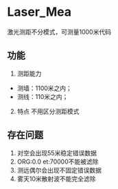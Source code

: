 # Laser_Mea
激光测距不分模式，可测量1000米代码
## 功能
1. 测距能力
- 测墙：1100米之内；
- 测线：110米之内；
2. 特点
不用区分测距模式
## 存在问题
1. 对空会出现55米稳定错误数据
2. ORG:0.0 et:70000不能被滤除
3. 测远偶尔会出现不固定错误数据
4. 雾天10米散射波不能完全滤除
